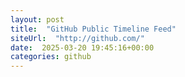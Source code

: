 ```yaml
---
layout: post
title:  "GitHub Public Timeline Feed"
siteUrl:  "http://github.com/"
date:  2025-03-20 19:45:16+00:00
categories: github
---
```

